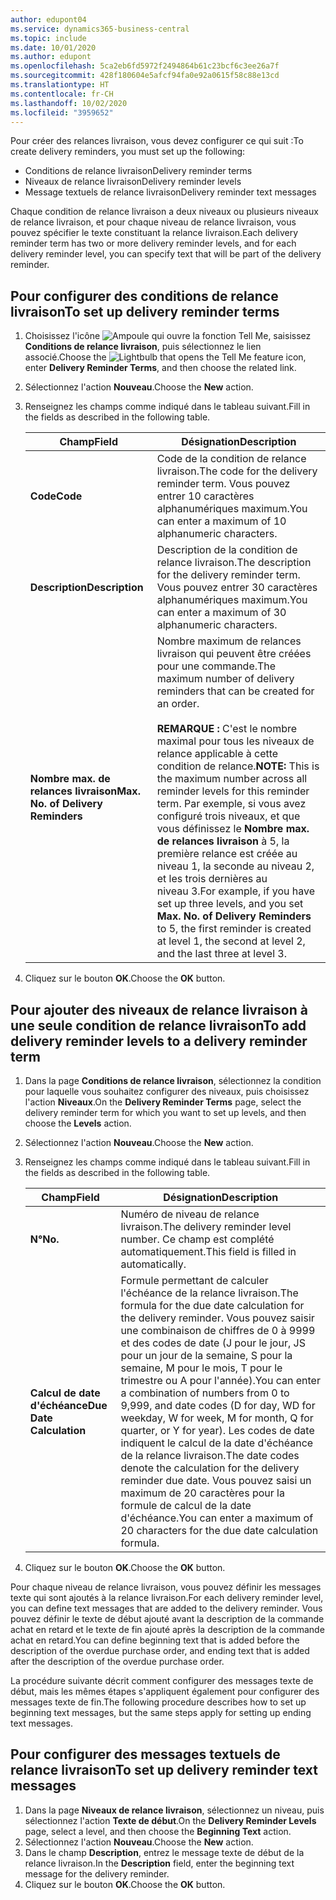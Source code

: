 ```yaml
---
author: edupont04
ms.service: dynamics365-business-central
ms.topic: include
ms.date: 10/01/2020
ms.author: edupont
ms.openlocfilehash: 5ca2eb6fd5972f2494864b61c23bcf6c3ee26a7f
ms.sourcegitcommit: 428f180604e5afcf94fa0e92a0615f58c88e13cd
ms.translationtype: HT
ms.contentlocale: fr-CH
ms.lasthandoff: 10/02/2020
ms.locfileid: "3959652"
---
```

<span data-ttu-id="76dc6-101">Pour créer des relances livraison, vous devez configurer ce qui suit :</span><span class="sxs-lookup"><span data-stu-id="76dc6-101">To create delivery reminders, you must set up the following:</span></span>  

- <span data-ttu-id="76dc6-102">Conditions de relance livraison</span><span class="sxs-lookup"><span data-stu-id="76dc6-102">Delivery reminder terms</span></span>  
- <span data-ttu-id="76dc6-103">Niveaux de relance livraison</span><span class="sxs-lookup"><span data-stu-id="76dc6-103">Delivery reminder levels</span></span>  
- <span data-ttu-id="76dc6-104">Message textuels de relance livraison</span><span class="sxs-lookup"><span data-stu-id="76dc6-104">Delivery reminder text messages</span></span>  

<span data-ttu-id="76dc6-105">Chaque condition de relance livraison a deux niveaux ou plusieurs niveaux de relance livraison, et pour chaque niveau de relance livraison, vous pouvez spécifier le texte constituant la relance livraison.</span><span class="sxs-lookup"><span data-stu-id="76dc6-105">Each delivery reminder term has two or more delivery reminder levels, and for each delivery reminder level, you can specify text that will be part of the delivery reminder.</span></span>  

## <a name="to-set-up-delivery-reminder-terms"></a><span data-ttu-id="76dc6-106">Pour configurer des conditions de relance livraison</span><span class="sxs-lookup"><span data-stu-id="76dc6-106">To set up delivery reminder terms</span></span>  

1. <span data-ttu-id="76dc6-107">Choisissez l'icône ![Ampoule qui ouvre la fonction Tell Me](../../../media/ui-search/search_small.png "Dites-moi ce que vous voulez faire"), saisissez **Conditions de relance livraison**, puis sélectionnez le lien associé.</span><span class="sxs-lookup"><span data-stu-id="76dc6-107">Choose the ![Lightbulb that opens the Tell Me feature](../../../media/ui-search/search_small.png "Tell me what you want to do") icon, enter **Delivery Reminder Terms**, and then choose the related link.</span></span>  
2. <span data-ttu-id="76dc6-108">Sélectionnez l'action **Nouveau**.</span><span class="sxs-lookup"><span data-stu-id="76dc6-108">Choose the **New** action.</span></span>  
3. <span data-ttu-id="76dc6-109">Renseignez les champs comme indiqué dans le tableau suivant.</span><span class="sxs-lookup"><span data-stu-id="76dc6-109">Fill in the fields as described in the following table.</span></span>  

    |<span data-ttu-id="76dc6-110">Champ</span><span class="sxs-lookup"><span data-stu-id="76dc6-110">Field</span></span>|<span data-ttu-id="76dc6-111">Désignation</span><span class="sxs-lookup"><span data-stu-id="76dc6-111">Description</span></span>|  
    |---------------------------------|---------------------------------------|  
    |<span data-ttu-id="76dc6-112">**Code**</span><span class="sxs-lookup"><span data-stu-id="76dc6-112">**Code**</span></span>|<span data-ttu-id="76dc6-113">Code de la condition de relance livraison.</span><span class="sxs-lookup"><span data-stu-id="76dc6-113">The code for the delivery reminder term.</span></span> <span data-ttu-id="76dc6-114">Vous pouvez entrer 10 caractères alphanumériques maximum.</span><span class="sxs-lookup"><span data-stu-id="76dc6-114">You can enter a maximum of 10 alphanumeric characters.</span></span>|  
    |<span data-ttu-id="76dc6-115">**Description**</span><span class="sxs-lookup"><span data-stu-id="76dc6-115">**Description**</span></span>|<span data-ttu-id="76dc6-116">Description de la condition de relance livraison.</span><span class="sxs-lookup"><span data-stu-id="76dc6-116">The description for the delivery reminder term.</span></span> <span data-ttu-id="76dc6-117">Vous pouvez entrer 30 caractères alphanumériques maximum.</span><span class="sxs-lookup"><span data-stu-id="76dc6-117">You can enter a maximum of 30 alphanumeric characters.</span></span>|  
    |<span data-ttu-id="76dc6-118">**Nombre max. de relances livraison**</span><span class="sxs-lookup"><span data-stu-id="76dc6-118">**Max. No. of Delivery Reminders**</span></span>|<span data-ttu-id="76dc6-119">Nombre maximum de relances livraison qui peuvent être créées pour une commande.</span><span class="sxs-lookup"><span data-stu-id="76dc6-119">The maximum number of delivery reminders that can be created for an order.</span></span><br /><br /> <span data-ttu-id="76dc6-120">**REMARQUE :** C'est le nombre maximal pour tous les niveaux de relance applicable à cette condition de relance.</span><span class="sxs-lookup"><span data-stu-id="76dc6-120">**NOTE:** This is the maximum number across all reminder levels for this reminder term.</span></span> <span data-ttu-id="76dc6-121">Par exemple, si vous avez configuré trois niveaux, et que vous définissez le **Nombre max. de relances livraison** à 5, la première relance est créée au niveau 1, la seconde au niveau 2, et les trois dernières au niveau 3.</span><span class="sxs-lookup"><span data-stu-id="76dc6-121">For example, if you have set up three levels, and you set **Max. No. of Delivery Reminders** to 5, the first reminder is created at level 1, the second at level 2, and the last three at level 3.</span></span>|  

4. <span data-ttu-id="76dc6-122">Cliquez sur le bouton **OK**.</span><span class="sxs-lookup"><span data-stu-id="76dc6-122">Choose the **OK** button.</span></span>  

## <a name="to-add-delivery-reminder-levels-to-a-delivery-reminder-term"></a><span data-ttu-id="76dc6-123">Pour ajouter des niveaux de relance livraison à une seule condition de relance livraison</span><span class="sxs-lookup"><span data-stu-id="76dc6-123">To add delivery reminder levels to a delivery reminder term</span></span>  

1. <span data-ttu-id="76dc6-124">Dans la page **Conditions de relance livraison**, sélectionnez la condition pour laquelle vous souhaitez configurer des niveaux, puis choisissez l'action **Niveaux**.</span><span class="sxs-lookup"><span data-stu-id="76dc6-124">On the **Delivery Reminder Terms** page, select the delivery reminder term for which you want to set up levels, and then choose the **Levels** action.</span></span>  
2. <span data-ttu-id="76dc6-125">Sélectionnez l'action **Nouveau**.</span><span class="sxs-lookup"><span data-stu-id="76dc6-125">Choose the **New** action.</span></span>  
3. <span data-ttu-id="76dc6-126">Renseignez les champs comme indiqué dans le tableau suivant.</span><span class="sxs-lookup"><span data-stu-id="76dc6-126">Fill in the fields as described in the following table.</span></span>  

    |<span data-ttu-id="76dc6-127">Champ</span><span class="sxs-lookup"><span data-stu-id="76dc6-127">Field</span></span>|<span data-ttu-id="76dc6-128">Désignation</span><span class="sxs-lookup"><span data-stu-id="76dc6-128">Description</span></span>|  
    |---------------------------------|---------------------------------------|  
    |<span data-ttu-id="76dc6-129">**N°**</span><span class="sxs-lookup"><span data-stu-id="76dc6-129">**No.**</span></span>|<span data-ttu-id="76dc6-130">Numéro de niveau de relance livraison.</span><span class="sxs-lookup"><span data-stu-id="76dc6-130">The delivery reminder level number.</span></span> <span data-ttu-id="76dc6-131">Ce champ est complété automatiquement.</span><span class="sxs-lookup"><span data-stu-id="76dc6-131">This field is filled in automatically.</span></span>|  
    |<span data-ttu-id="76dc6-132">**Calcul de date d'échéance**</span><span class="sxs-lookup"><span data-stu-id="76dc6-132">**Due Date Calculation**</span></span>|<span data-ttu-id="76dc6-133">Formule permettant de calculer l'échéance de la relance livraison.</span><span class="sxs-lookup"><span data-stu-id="76dc6-133">The formula for the due date calculation for the delivery reminder.</span></span> <span data-ttu-id="76dc6-134">Vous pouvez saisir une combinaison de chiffres de 0 à 9999 et des codes de date (J pour le jour, JS pour un jour de la semaine, S pour la semaine, M pour le mois, T pour le trimestre ou A pour l'année).</span><span class="sxs-lookup"><span data-stu-id="76dc6-134">You can enter a combination of numbers from 0 to 9,999, and date codes (D for day, WD for weekday, W for week, M for month, Q for quarter, or Y for year).</span></span> <span data-ttu-id="76dc6-135">Les codes de date indiquent le calcul de la date d'échéance de la relance livraison.</span><span class="sxs-lookup"><span data-stu-id="76dc6-135">The date codes denote the calculation for the delivery reminder due date.</span></span> <span data-ttu-id="76dc6-136">Vous pouvez saisi un maximum de 20 caractères pour la formule de calcul de la date d'échéance.</span><span class="sxs-lookup"><span data-stu-id="76dc6-136">You can enter a maximum of 20 characters for the due date calculation formula.</span></span>|  

4. <span data-ttu-id="76dc6-137">Cliquez sur le bouton **OK**.</span><span class="sxs-lookup"><span data-stu-id="76dc6-137">Choose the **OK** button.</span></span>  

<span data-ttu-id="76dc6-138">Pour chaque niveau de relance livraison, vous pouvez définir les messages texte qui sont ajoutés à la relance livraison.</span><span class="sxs-lookup"><span data-stu-id="76dc6-138">For each delivery reminder level, you can define text messages that are added to the delivery reminder.</span></span> <span data-ttu-id="76dc6-139">Vous pouvez définir le texte de début ajouté avant la description de la commande achat en retard et le texte de fin ajouté après la description de la commande achat en retard.</span><span class="sxs-lookup"><span data-stu-id="76dc6-139">You can define beginning text that is added before the description of the overdue purchase order, and ending text that is added after the description of the overdue purchase order.</span></span>  

<span data-ttu-id="76dc6-140">La procédure suivante décrit comment configurer des messages texte de début, mais les mêmes étapes s'appliquent également pour configurer des messages texte de fin.</span><span class="sxs-lookup"><span data-stu-id="76dc6-140">The following procedure describes how to set up beginning text messages, but the same steps apply for setting up ending text messages.</span></span>  

## <a name="to-set-up-delivery-reminder-text-messages"></a><span data-ttu-id="76dc6-141">Pour configurer des messages textuels de relance livraison</span><span class="sxs-lookup"><span data-stu-id="76dc6-141">To set up delivery reminder text messages</span></span>  

1. <span data-ttu-id="76dc6-142">Dans la page **Niveaux de relance livraison**, sélectionnez un niveau, puis sélectionnez l'action **Texte de début**.</span><span class="sxs-lookup"><span data-stu-id="76dc6-142">On the **Delivery Reminder Levels** page, select a level, and then choose the **Beginning Text** action.</span></span>  
2. <span data-ttu-id="76dc6-143">Sélectionnez l'action **Nouveau**.</span><span class="sxs-lookup"><span data-stu-id="76dc6-143">Choose the **New** action.</span></span>  
3. <span data-ttu-id="76dc6-144">Dans le champ **Description**, entrez le message texte de début de la relance livraison.</span><span class="sxs-lookup"><span data-stu-id="76dc6-144">In the **Description** field, enter the beginning text message for the delivery reminder.</span></span>  
4. <span data-ttu-id="76dc6-145">Cliquez sur le bouton **OK**.</span><span class="sxs-lookup"><span data-stu-id="76dc6-145">Choose the **OK** button.</span></span>  
